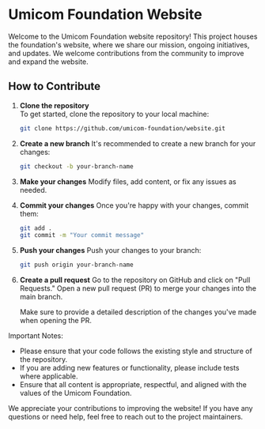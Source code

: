 # Umicom Foundation Website

Welcome to the Umicom Foundation website repository! This project houses the foundation's website, where we share our mission, ongoing initiatives, and updates. We welcome contributions from the community to improve and expand the website.

## How to Contribute

1. **Clone the repository**  
   To get started, clone the repository to your local machine:
   ```bash
   git clone https://github.com/umicom-foundation/website.git

2. **Create a new branch**
   It's recommended to create a new branch for your changes:
   ```bash
   git checkout -b your-branch-name
   ```

3. **Make your changes**
   Modify files, add content, or fix any issues as needed.

4. **Commit your changes**
   Once you're happy with your changes, commit them:

   ```bash
   git add .
   git commit -m "Your commit message"
   ```
5. **Push your changes**
   Push your changes to your branch:

   ```bash
   git push origin your-branch-name
   ```
6. **Create a pull request**
   Go to the repository on GitHub and click on "Pull Requests." Open a new pull request (PR) to merge your changes into the main branch.

   Make sure to provide a detailed description of the changes you've made when opening the PR.

Important Notes:
- Please ensure that your code follows the existing style and structure of the repository.
- If you are adding new features or functionality, please include tests where applicable.
- Ensure that all content is appropriate, respectful, and aligned with the values of the Umicom Foundation.

We appreciate your contributions to improving the website! If you have any questions or need help, feel free to reach out to the project maintainers.

